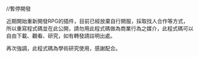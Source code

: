 //暫停開發

近期開始重新開發RPG的插件，目前已經放棄自行開服，採取找人合作等方式，所以重寫程式碼並在此公開，請勿用此程式碼做為商業行為之媒介，此程式碼可以自由下載、觀看、研究，如有轉發請註明出處。

再次強調，此程式碼為學術研究使用，感謝配合。
